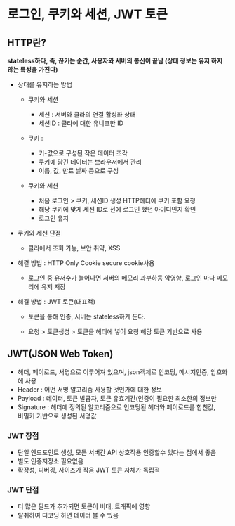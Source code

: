 # 로그인, 쿠키와 세션, JWT 토큰

## HTTP란? 

**stateless하다, 즉, 끊기는 순간, 사용자와 서버의 통신이 끝남 (상태 정보는 유지 하지 않는 특성을 가진다)**

- 상태를 유지하는 방법

  - 쿠키와 세션

    - 세션 : 서버와 클라의 연결 활성화 상태
    - 세션ID : 클라에 대한 유니크한 ID

  - 쿠키 :

    - 키-값으로 구성된 작은 데이터 조각
    - 쿠키에 담긴 데이터는 브라우저에서 관리
    - 이름, 값, 만료 날짜 등으로 구성

  - 쿠키와 세션

    - 처음 로그인 > 쿠키, 세션ID 생성 HTTP헤더에 쿠키 포함 요청
    - 해당 쿠키에 맞게 세션 ID로 전에 로그인 했던 아이디인지 확인
    - 로그인 유지

- 쿠키와 세션 단점

  - 클라에서 조회 가능, 보안 취약, XSS

- 해결 방법 : HTTP Only Cookie secure cookie사용

   - 로그인 중 유저수가 늘어나면 서버의 메모리 과부하등 악영향, 로그인 마다 메모리에 유저 저장

- 해결 방법 : JWT 토큰(대표적)

  - 토큰을 통해 인증, 서버는 stateless하게 둔다.

  - 요청 > 토큰생성 > 토큰을 헤더에 넣어 요청 해당 토큰 기반으로 사용

## JWT(JSON Web Token)
- 헤더, 페이로드, 서명으로 이루어져 있으며, json객체로 인코딩, 메시지인증, 암호화에 사용
- Header : 어떤 서명 알고리즘 사용할 것인가에 대한 정보
- Payload : 데이터, 토큰 발급자, 토큰 유효기간(인증이 필요한 최소한의 정보만
- Signature : 헤더에 정의된 알고리즘으로 인코딩된 헤더와 페이로드를 합친값,  
  비밀키 기반으로 생성된 서명값

### JWT 장점
- 단일 엔드포인트 생성, 모든 서버간 API 상호작용 인증할수 있다는 점에서 좋음
- 별도 인증저장소 필요없음
- 확장성, 디버깅, 사이즈가 작음 JWT 토큰 자체가 독립적

### JWT 단점
- 더 많은 필드가 추가되면 토큰이 비대, 트래픽에 영향
- 탈취하여 디코딩 하면 데이터 볼 수 있음
